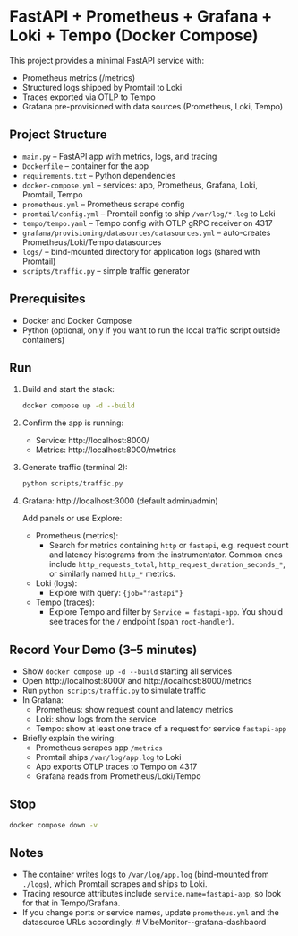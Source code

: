 # FastAPI + Prometheus + Grafana + Loki + Tempo (Docker Compose)

This project provides a minimal FastAPI service with:

- Prometheus metrics (/metrics)
- Structured logs shipped by Promtail to Loki
- Traces exported via OTLP to Tempo
- Grafana pre-provisioned with data sources (Prometheus, Loki, Tempo)

## Project Structure

- `main.py` – FastAPI app with metrics, logs, and tracing
- `Dockerfile` – container for the app
- `requirements.txt` – Python dependencies
- `docker-compose.yml` – services: app, Prometheus, Grafana, Loki, Promtail, Tempo
- `prometheus.yml` – Prometheus scrape config
- `promtail/config.yml` – Promtail config to ship `/var/log/*.log` to Loki
- `tempo/tempo.yaml` – Tempo config with OTLP gRPC receiver on 4317
- `grafana/provisioning/datasources/datasources.yml` – auto-creates Prometheus/Loki/Tempo datasources
- `logs/` – bind-mounted directory for application logs (shared with Promtail)
- `scripts/traffic.py` – simple traffic generator

## Prerequisites

- Docker and Docker Compose
- Python (optional, only if you want to run the local traffic script outside containers)

## Run

1. Build and start the stack:
   ```bash
   docker compose up -d --build
   ```

2. Confirm the app is running:
   - Service: http://localhost:8000/
   - Metrics: http://localhost:8000/metrics

3. Generate traffic (terminal 2):
   ```bash
   python scripts/traffic.py
   ```

4. Grafana: http://localhost:3000 (default admin/admin)

   Add panels or use Explore:
   - Prometheus (metrics):
     - Search for metrics containing `http` or `fastapi`, e.g. request count and latency histograms from the instrumentator. Common ones include `http_requests_total`, `http_request_duration_seconds_*`, or similarly named `http_*` metrics.
   - Loki (logs):
     - Explore with query: `{job="fastapi"}`
   - Tempo (traces):
     - Explore Tempo and filter by `Service = fastapi-app`. You should see traces for the `/` endpoint (span `root-handler`).

## Record Your Demo (3–5 minutes)

- Show `docker compose up -d --build` starting all services
- Open http://localhost:8000/ and http://localhost:8000/metrics
- Run `python scripts/traffic.py` to simulate traffic
- In Grafana:
  - Prometheus: show request count and latency metrics
  - Loki: show logs from the service
  - Tempo: show at least one trace of a request for service `fastapi-app`
- Briefly explain the wiring:
  - Prometheus scrapes app `/metrics`
  - Promtail ships `/var/log/app.log` to Loki
  - App exports OTLP traces to Tempo on 4317
  - Grafana reads from Prometheus/Loki/Tempo

## Stop

```bash
docker compose down -v
```

## Notes

- The container writes logs to `/var/log/app.log` (bind-mounted from `./logs`), which Promtail scrapes and ships to Loki.
- Tracing resource attributes include `service.name=fastapi-app`, so look for that in Tempo/Grafana.
- If you change ports or service names, update `prometheus.yml` and the datasource URLs accordingly.
#   V i b e M o n i t o r - - g r a f a n a - d a s h b a o r d 
 
 
